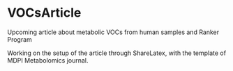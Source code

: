# VOCsArticle
Upcoming article about metabolic VOCs from human samples and Ranker Program

Working on the setup of the article through ShareLatex, with the template of MDPI Metabolomics journal.
